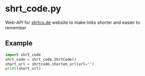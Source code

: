 # shrt_code.py
Web-API for [shrtco.de](https://shrtco.de) website to make links shorter and easier to remember

## Example
```python
import shrt_code
shrt_code = shrt_code.ShrtCode()
short_url = shrtcode.shorten_url(url="")
print(short_url)
```
